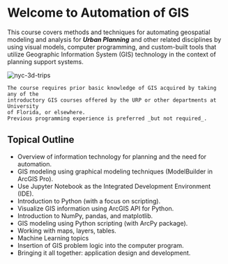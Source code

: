 # Welcome to Automation of GIS

This course covers methods and techniques for automating geospatial modeling
and analysis for **_Urban Planning_** and other related disciplines by using
visual models, computer programming, and custom-built tools that utilize
Geographic Information System (GIS) technology in the context of planning
support systems.

![nyc-3d-trips](_static/images/nyc_3d_trips.gif)

```{admonition} Prerequisite
The course requires prior basic knowledge of GIS acquired by taking any of the
introductory GIS courses offered by the URP or other departments at University
of Florida, or elsewhere.
Previous programming experience is preferred _but not required_.
```

## Topical Outline

- Overview of information technology for planning and the need for automation.
- GIS modeling using graphical modeling techniques (ModelBuilder in ArcGIS Pro).
- Use Jupyter Notebook as the Integrated Development Environment (IDE).
- Introduction to Python (with a focus on scripting).
- Visualize GIS information using ArcGIS API for Python.
- Introduction to NumPy, pandas, and matplotlib.
- GIS modeling using Python scripting (with ArcPy package).
- Working with maps, layers, tables.
- Machine Learning topics
- Insertion of GIS problem logic into the computer program.
- Bringing it all together: application design and development.
